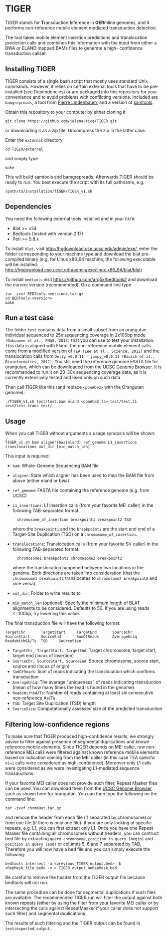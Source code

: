 # TIGER
TIGER stands for **T**ransduction **I**nference in **GER**mline genomes, 
and it performs non-reference mobile element mediated transduction detection.

The tool takes mobile element insertion predictions and translocation 
prediction calls and  combines this information with the input 
from either a BWA or ELAND mapped BAMs files to generate a high-
confidence transduction callset.

Installing TIGER
----------------
TIGER consists of a single bash script that mostly uses standard Unix 
commands. However, it relies on certain external tools that have to be 
pre-installed (see Dependencies) or are packaged into this repository
for your convenience and to avoid problems with conflicting versions.
Included are `bamgrepreads`, a tool from [Pierre Lindenbaum](http://code.google.com/p/variationtoolkit),
and a version of [samtools](http://sourceforge.net/projects/samtools/files/samtools/0.1.17/). 

Obtain this repository to your computer by either cloning it

	git clone https://github.com/jelena-tica/TIGER.git

or downloading it as a zip file. Uncompress the zip in the latter case.

Enter the `external` directory

	cd TIGER/external

and simply type

	make

This will build samtools and bamgrepreads. Afterwards TIGER should be 
ready to run. You best execute the script with its full pathname, e.g.

	/path/to/installation/TIGER/TIGER_v1.sh


Dependencies
------------

You need the following external tools installed and in your `PATH`:
* Blat >= v34
* Bedtools (tested with version 2.17)
* Perl >= 5.8.x

To install `blat`, visit http://hgdownload.cse.ucsc.edu/admin/exe/, 
enter the folder corresponding to your machine type and download the 
blat pre-compiled binary (e.g. for Linux x86_64 machine, the following 
executable will be installed:
http://hgdownload.cse.ucsc.edu/admin/exe/linux.x86_64/blat/blat)

To install `bedtools` visit https://github.com/arq5x/bedtools2 and
download the current version (recommended). On a command line type:
	
	tar -zxvf BEDTools-<version>.tar.gz
	cd BEDTools-<version>
	make

Run a test case
---------------
The folder `test` contains data from a small subset from an orangutan individual 
sequenced to 25x sequencing coverage in 2x100bp mode `(Gokcumen et al., PNAS, 2013)` that
you can use to test your installation. This data is aligned with Eland, the 
non-reference mobile element calls come from a modified version of `TEA (Lee et al., Science, 2012)`
and the translocation calls from `Delly v0.0.11 - jumpy_v0.0.11 (Rausch et al., Bioinformatics, 2012)`.
You still need the reference genome FASTA file for orangutan, which can be downloaded from the [UCSC Genome Browser](http://hgdownload.soe.ucsc.edu/goldenPath/ponAbe2/bigZips/). It is recommended to run it on 20-30x sequencing coverage data, as it is currently extensively tested  and used only on such data.

Then call TIGER like this (and replace `<ponAbe2>` with the Orangutan genome):

	./TIGER_v1.sh test/test.bam eland <ponAbe2.fa> test/test.l1 test/test.trans test/


Usage
-----
When you call TIGER without arguments a usage synopsis will be shown:

	TIGER_v1.sh bam aligner(bwa|eland) ref_genome L1_insertions translocations out_dir [min_match_len]

This input is required: 

* `bam`: Whole-Genome Sequencing BAM file
* `aligner`: State which aligner has been used to map the BAM file from above (either eland or bwa)
* `ref_genome`: FASTA file containing the reference genome (e.g. from UCSC)
* `L1_insertions`: L1 insertion calls (from your favorite MEI caller) in the 
  following TAB-separated format:

		chromosome_of_insertion	breakpoint1	breakpoint2	TSD

  where the `breakpoint1` and the `breakpoint2` are the start and end of a 
  Target-Site Duplication (TSD) on a `chromosome_of_insertion`.
* `translocations`: Translocation calls (from your favorite SV caller) in the 
  following TAB-separated format:

    	chromosome1	breakpoint1	chromosome2	breakpoint2

  where the translocation happened between two locations in the genome. 
  Both directions are taken into consideration (that the `chromosome1 breakpoint1` 
  translocates to `chromosome2 breakpoint2` and vice versa).
* `out_dir`: Folder to write results to
* `min_match_len` (optional): Specify the minimum length of BLAT alignments 
  to be considered. Defaults to 50. If you are using reads <=100bp, try lowering 
  this value.

The final transduction file will have the following format:
 
 	TargetChr       TargetStart     TargetEnd       SourceChr       SourceStart     SourceEnd       SumOfReads      AverageUniq     ReadsWith6A/Ts  TSD     SourceSize 

* `TargetChr, TargetStart, TargetEnd`: Target chromosome, target start, target end (locus of insertion)
* `SourceChr, SourceStart, SourceEnd`: Source chromosome, source start, source end (locus of origin)
* `SumOfReads`: Sum of reads indicating the translocation which confirms transduction
* `AverageUniq`: The average "uniqueness" of reads indicating transduction (mean of how many times the read is found in the genome)
* `ReadsWith6A/Ts`:  Number of reads containing at least six consecutive non-reference As/Ts
* `TSD`: Target Site Duplication (TSD) length
* `SourceSize`: Computationally assessed size of the predicted transduction


Filtering low-confidence regions
--------------------------------
To make sure that TIGER produced high-confidence results, we strongly advise to filter against presence of 
segmental duplications and known reference mobile elements. Since TIGER depends on MEI caller, raw non-reference
MEI calls were filtered against known reference mobile elements based on indication coming from the MEI caller
(in this case TEA specific `oi=1` calls were considered as high-confidence). Moreover only L1 calls were considered
as we were investigating L1-mediated sequence transductions.

If your favorite MEI caller does not provide such filter, Repeat Masker files can be used. You can download them from 
the [UCSC Genome Browser](http://hgdownload.soe.ucsc.edu/goldenPath/ponAbe2/bigZips/) such as shown here for 
orangutan. You can then type the following on the command line:
	
	tar -zxvf chromOut.tar.gz

and remove the header from each file (if separated by chromosome) or from one file (if there is only one file). 
If you are only looking at specific repeats, e.g. L1, you can first extract only L1. Once you have one Repeat Masker 
file containing all chromosomes without headers, you can contruct bed file by extracting `query chromosome`, 
`position in query (begin)` and `position in query (end)` or columns 5, 6 and 7 separated by TAB. Therefore
you will now have a bed file and you can simply execute the following:
	
	bedtools intersect -a <previous_TIGER_output.bed> -b <RepMask_file.bed> -v > TIGER_output_noRepMask.bed

Be careful to remove the header from the TIGER output file because bedtools will not run.

The same procedure can be done for segmental duplications if such files are available. The recommended TIGER run will
filter the output against both known repeats (either by using the filter from your favorite MEI caller or by
intersecting the calls against RepeatMasker if your caller does not support such filter) and segmental duplications.

The results of such filtering and the TIGER output can be found in `test/expected_output`. 







